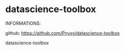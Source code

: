 # datascience-toolbox
INFORMATIONS:

github: https://github.com/Pnyxy/datascience-toolbox

datascience-toolbox
